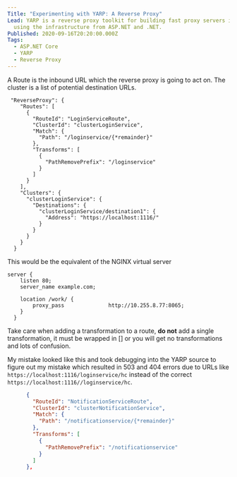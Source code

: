```yaml
---
Title: "Experimenting with YARP: A Reverse Proxy"
Lead: YARP is a reverse proxy toolkit for building fast proxy servers in .NET
  using the infrastructure from ASP.NET and .NET.
Published: 2020-09-16T20:20:00.000Z
Tags:
  - ASP.NET Core
  - YARP
  - Reverse Proxy
---
```

A Route is the inbound URL which the reverse proxy is going to act on. The cluster is a list of potential destination URLs.

```
 "ReverseProxy": {
    "Routes": [
      {
        "RouteId": "LoginServiceRoute",
        "ClusterId": "clusterLoginService",
        "Match": {
          "Path": "/loginservice/{*remainder}"
        },
        "Transforms": [
          {
            "PathRemovePrefix": "/loginservice"
          }
        ]
      }
    ],
    "Clusters": {
      "clusterLoginService": {
        "Destinations": {
          "clusterLoginService/destination1": {
            "Address": "https://localhost:1116/"
          }
        }
      }
    }
  }
```

This would be the equivalent of the NGINX virtual server

``` nginx
server {
    listen 80;
    server_name example.com;

    location /work/ {
        proxy_pass              http://10.255.8.77:8065;
    }
  }
```

Take care when adding a transformation to a route, **do not** add a single transformation, it must be wrapped in [] or you will get no transformations and lots of confusion.

My mistake looked like this and took debugging into the YARP source to figure out my mistake which resulted in 503 and 404 errors due to URLs like `https://localhost:1116/loginservice/hc` instead of the correct `https://localhost:1116//loginservice/hc`.

``` json
      {
        "RouteId": "NotificationServiceRoute",
        "ClusterId": "clusterNotificationService",
        "Match": {
          "Path": "/notificationservice/{*remainder}"
        },
        "Transforms": [
          {
            "PathRemovePrefix": "/notificationservice"
          }
        ]
      },
```